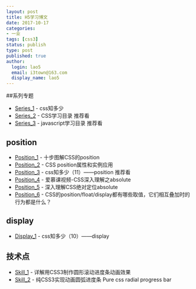 ```yaml
---
layout: post
title: H5学习博文
date: 2017-10-17
categories:
- 一业
tags: [css3]
status: publish
type: post
published: true
author:
  login: lao5
  email: i3town@163.com
  display_name: lao5
---
```


##系列专题
* [Series_1][] - css知多少
* [Series_2][] - CSS学习目录 推荐看
* [Series_3][] - javascript学习目录 推荐看


## position
* [Position_1][] - 十步图解CSS的position
* [Position_2][] - CSS position属性和实例应用
* [Position_3][] - css知多少（11）——position 推荐看
* [Position_4][] - 爱慕课视频-CSS深入理解之absolute
* [Position_5][] - 深入理解CSS绝对定位absolute
* [Position_6][] - CSS的position/float/display都有哪些取值，它们相互叠加时的行为都是什么？

## display
* [Display_1][] - css知多少（10）——display

## 技术点
* [Skill_1][] - 详解用CSS3制作圆形滚动进度条动画效果
* [Skill_2][] - 纯CSS3实现动画圆弧进度条 Pure css radial progress bar


[Series_1]: http://www.cnblogs.com/wangfupeng1988/tag/css%E7%9F%A5%E5%A4%9A%E5%B0%91/
[Series_2]: http://www.cnblogs.com/xiaohuochai/p/5249139.html
[Series_3]: http://www.cnblogs.com/xiaohuochai/p/5613593.html

[Position_1]: http://blog.jobbole.com/49320/
[Position_2]: http://www.cnblogs.com/bokin/archive/2012/12/14/2816864.html
[Position_3]: http://www.cnblogs.com/wangfupeng1988/p/4322680.html
[Position_4]: http://www.imooc.com/learn/192
[Position_5]: http://www.cnblogs.com/xiaohuochai/p/5312917.html
[Position_6]: http://blog.csdn.net/pxzsl/article/details/47156181

[Display_1]: http://www.cnblogs.com/wangfupeng1988/p/4317153.html

[Skill_1]: http://www.cnblogs.com/jr1993/p/4677921.html
[Skill_2]: http://rainyin.com/361.html
